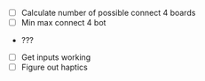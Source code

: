 - [ ] Calculate number of possible connect 4 boards
- [ ] Min max connect 4 bot
- ???

- [ ] Get inputs working
- [ ] Figure out haptics